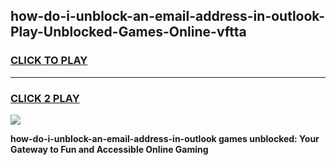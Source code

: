 
## how-do-i-unblock-an-email-address-in-outlook-Play-Unblocked-Games-Online-vftta
<h3>
<a href="https://premium76.site?title=how-do-i-unblock-an-email-address-in-outlook&ref=25A">CLICK TO PLAY</a></h3>
<hr>

<h3>
<a href="https://premium76.site?title=how-do-i-unblock-an-email-address-in-outlook&ref=25A">CLICK 2 PLAY</a>
  
</h3>

<a href="https://premium76.site?title=how-do-i-unblock-an-email-address-in-outlook&ref=25A"><img src="https://clearcache.store/games.png"></a>


**how-do-i-unblock-an-email-address-in-outlook games unblocked: Your Gateway to Fun and Accessible Online Gaming**
